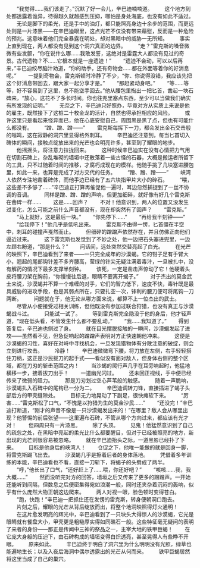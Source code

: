 　　“我觉得……我们该走了。”沉默了好一会儿，辛巴迪喃喃道。
　　这个地方到处都透露着诡异，待得越久就越感到压抑，哪怕是身处海底，也没有如此不适过。
　　无论是脚下的柔光，还是手中的油灯，都只能照亮身边十余步的范围，而更远处则是一片漆黑——在辛巴迪眼里，这点光芒不仅没有带来藉慰，反而是一种危险的预兆。这意味着他们完全暴露在明处，却对黑暗中的威胁一无所知。
　　事实上直到现在，两人都没有见到这个洞穴真正的边界。
　　“走？”雷克斯的嗓音微微有些发颤，“你在说什么哪……我敢发誓，这绝对是雷霆大人都没有见过的奇景。古代遗物？不……它根本就是一座遗迹！”
　　“遗迹不会动，可以以后再来，”辛巴迪绞尽脑汁劝道，“你的助手，还有奇物会……都在外面等着你的好消息呢。”
　　一提到奇物会，雷克斯顿时冷静了不少，“你、你说得没错，我应该先把这个好消息带回去，跟大家一起分享才是。”
　　“那赶紧动身吧。”
　　“等……等等，好不容易到了这里，总不能空手回去。”他从腰包里掏出一把匕首，凿起一块石碑来，“放心，这花不了多长时间。你也往兜里塞点东西，至少可以当做我们确实有所发现的证明。”
　　无奈之下，辛巴迪只好照办，毕竟对方从实质上来说是他的雇主，既然接下了这桩二十枚金龙的活计，自然也得承担相应的风险。
　　或许这里只是看起来怪异而已，他在心底安慰自己，周围黑是黑了点，但也有可能什么都没有。
　　“蹭、蹭、蹭——”
　　雷克斯每挥下一刀，都会发出金石交击般的嗡鸣，这在寂静的洞穴里显得格外刺耳。
　　辛巴迪还注意到，每当匕首切入碑体的瞬间，接触点绽放出来的光芒也会明亮许多，甚至到了耀眼的地步。
　　他摇摇头，将注意力拉拢回来。
　　这种时候辛巴迪实在没有心情把力气用在切割石碑上，杂乱堆砌的墙垣中还散落着一些古怪的石器，大概是搬运者所留下的工具，只不过随着时间的推移，才腐朽成现在的模样。他随手挑了几块塞进腰包里，如此一来，也算是完成了对方交代的任务。
　　“蹭、蹭、蹭——”
　　峡湾人依然专注地凿着碑体，而他手边已经有了五六块指甲片大小的碎石。
　　“喂，这些差不多够了……”辛巴迪正打算再催促他一遍时，耳边忽然捕捉到了一丝不协调的音调。
　　同样是蹭、蹭、蹭的声响，但更加细碎，就好像有好几个雷克斯在凿碑一样……
　　这是……回声？
　　不对！他意识到，两人的位置又没发生过变化，怎么可能之前什么声音都没有，现在却突然有了回声？
　　“雷克斯。”
　　“马上就好，这是最后一块。”
　　“你先停下……”
　　“再给我半刻钟——”
　　“给我停下！”他几乎是低吼出来。
　　雷克斯不由得一愣，匕首僵在半空中，刺耳的碰撞声戛然而止。
　　但细碎的蹭蹭声依然存在，并且仿佛正向他们逼近过来。
　　这下雷克斯也发觉到了不妙之处，他一边把石头塞进兜里，一边左顾右盼道，“那是什么？”
　　问话间，远处突然交替亮起了白光。
　　在光芒的映照下，辛巴迪看到了来者——一只完全成年的沙漠蝎。它的钳子足有手臂大小，翘起的尾部钩针差不多齐腰高，莹绿的针尖无疑注满着毒汁，一旦被扎中，没有解药的情况下最多支撑半刻钟。
　　该死，一定是凿击声惊动了它！他硬着头皮将腰刀架在胸前，“你慢慢往后退，眼睛不要离开蝎子。”
　　对于杰出的莫金武士来说，沙漠蝎并不算一个难缠的对手，它们的智力低下，速度不快，毒针既是最具威胁的进攻手段，也是其弱点所在，只要扎空一次，锋利的腰刀便可将尾钩一刀两断。
　　问题就在于，他无论从哪方面来说，都算不上一位杰出的武士。
　　尽管从小便接受过相关训练，但他既没有参加过联合狩猎，也没有真正与沙漠蝎战斗过。
　　只能试一试了。
　　等到雷克斯完全隐没于他的身后，他才轻声道，“现在低头看，不管发生什么都不要乱动。”
　　“我……我知道了。”
　　得到答复后，辛巴迪也侧过了身。
　　就在目光摆脱接触的一瞬间，沙漠蝎发起了进攻——虽然看不见，但急促响起的蹭蹭声表明对方正快速朝他冲来。
　　这便是沙漠蝎的习性，喜好在对峙中寻找机会，一旦发现猎物体有分散注意的破绽，则会立刻进行攻击。
　　冷静！
　　辛巴迪微微弯下腰，将刀放在左侧，右手轻轻搭住刀柄，这正是沙民拔刀的起手式——看似没有面对敌人，但身体右侧的整个区域，都在刀刃的斩击范围之内！
　　当沙蝎的爬行声几乎在耳旁响起时，他猛地横移一步，接着拔刀出手！
　　一道幽光闪过。
　　还未回正视线，手中便已经传来了微弱的阻力。
　　那是刀刃划过空心芦苇般的触感。
　　随着一声脆响，沙漠蝎扎入石碑中的尾钩已一分为二。
　　辛巴迪调转刀锋，直接插进了蝎子头部后方的甲壳缝隙处。
　　目标无力地晃动了下副足，很快瘫软下来。
　　“厉害……”雷克斯松了口气，“不愧是以狩猎为生的莫金沙民……”
　　“还没完！”辛巴迪打断道，“刚才的声音不像是一只沙漠蝎发出来的！”在哪里？敌人会从哪里出现？他警惕的前后张望——这里遍布石碑，不管从哪个方向过来，都应该有光才对！
　　但四周只有一片漆黑。
　　除了头顶。
　　见鬼！他猛然意识到了自己的疏忽之处，在黑暗中亮起的柔光比什么都要醒目，但对于已经被照亮的地方，新出现的光芒则很容易被忽略。
　　就在辛巴迪抬头之际，一道黑影已经扑了下来。
　　目标是他身后的峡湾人！
　　仓促之下，他唯一能做的就是回身一脚，将雷克斯踢飞出去。
　　沙漠蝎几乎是擦着后者的身体落地。
　　凭借着多年训练的本能，辛巴迪看也不看，直接一刀斩下，将蝎子的头劈成了两半。
　　“呼，”他长出了口气，“还好赶上了……喂，你还好吧？”
　　“咳咳……我，我大概……”
　　然而没听完对方的回答，墙垣之后又传来了更多的蹭蹭声。一开始还能听到间隔，但数息之后便密集得宛如浪潮一般，同时还夹杂着沉闷的轰响，似乎有什么庞然大物正朝这边爬来。
　　两人对视一眼，脸色顿时变得苍白。
　　“跑，快跑！”辛巴迪一把抓住还在发愣的雷克斯，转身便朝洞口跑去。
　　片刻之后，耀眼的光芒从背后绽放而出，将整个地洞映照得灯火通明！
　　在这片愈发明亮的辉光中，辛巴迪看到了一只块头大得惊人的沙漠蝎，它光是眼睛就有餐盘大小，甲壳更是粗糙厚实得如同礁石一般。这些特征毫无疑问的表明了来者的身份——那正是传闻中三神的祭品之一，主宰大地的铁甲巨蝎！
　　在它庞大身躯的压迫下，由石碑构成的墙垣变得白炽透亮，甚至晃得人有些睁不开眼。
　　原来如此。
　　辛巴迪终于明白了洞穴里为什么明明没有光照，绿草也能遍地生长；以及入夜后海洞中偶尔透露出的光芒从何而来。
　　铁甲巨蝎居然将这里当成了自己的巢穴。
